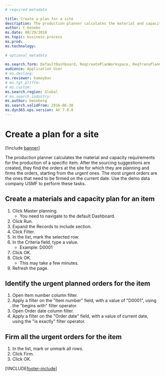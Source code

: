 ```yaml
--- 
# required metadata 
 
title: Create a plan for a site
description: The production planner calculates the material and capacity requirements for the production of a specific item. 
author: t-benebo
ms.date: 08/29/2018
ms.topic: business-process 
ms.prod:  
ms.technology:  
 
# optional metadata 
 
ms.search.form: DefaultDashboard, ReqCreatePlanWorkspace, ReqTransPlanCard, ReqTransPOUrgentFormPart, SysQueryForm   
audience: Application User 
# ms.devlang:  
ms.reviewer: kamaybac
# ms.tgt_pltfrm:  
# ms.custom:  
ms.search.region: Global
# ms.search.industry: 
ms.author: benebotg
ms.search.validFrom: 2016-06-30 
ms.dyn365.ops.version: AX 7.0.0 
---
```

# Create a plan for a site

[!include [banner](../../includes/banner.md)]

The production planner calculates the material and capacity requirements for the production of a specific item. After the sourcing suggestions are created, they find the orders at the site for which they are planning and firms the orders, starting from the urgent ones. The most urgent orders are the ones that need to be firmed on the current date. Use the demo data company USMF to perform these tasks.


## Create a materials and capacity plan for an item
1. Click Master planning.
    * You need to navigate to the default Dashboard.  
2. Click Run.
3. Expand the Records to include section.
4. Click Filter.
5. In the list, mark the selected row.
6. In the Criteria field, type a value.
    * Example: D0001  
7. Click OK.
8. Click OK.
    * This may take a few minutes.  
9. Refresh the page.

## Identify the urgent planned orders for the item
1. Open Item number column filter.
2. Apply a filter on the "Item number" field, with a value of "D0001", using the "begins with" filter operator.
3. Open Order date column filter.
4. Apply a filter on the "Order date" field, with a value of current date, using the "is exactly" filter operator.

## Firm all the urgent orders for the item
1. In the list, mark or unmark all rows.
2. Click Firm.
3. Click OK.



[!INCLUDE[footer-include](../../../includes/footer-banner.md)]